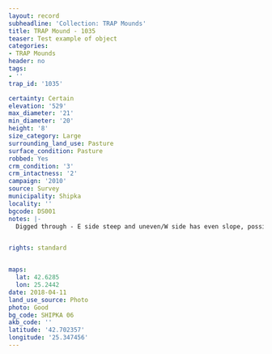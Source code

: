 ```yaml
---
layout: record
subheadline: 'Collection: TRAP Mounds'
title: TRAP Mound - 1035
teaser: Test example of object
categories:
- TRAP Mounds
header: no
tags:
- ''
trap_id: '1035'

certainty: Certain
elevation: '529'
max_diameter: '21'
min_diameter: '20'
height: '8'
size_category: Large
surrounding_land_use: Pasture
surface_condition: Pasture
robbed: Yes
crm_condition: '3'
crm_intactness: '2'
campaign: '2010'
source: Survey
municipality: Shipka
locality: ''
bgcode: DS001
notes: |-
  Digged through - E side steep and uneven/W side has even slope, possibly left unexcavated.


rights: standard


maps:
  lat: 42.6285
  lon: 25.2442
date: 2018-04-11
land_use_source: Photo
photo: Good
bg_code: SHIPKA 06
akb_code: ''
latitude: '42.702357'
longitude: '25.347456'
---
```

